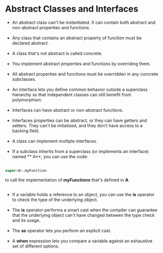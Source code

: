 # Abstract Classes and Interfaces

* An abstract class can't be instantiated. It can contain both abstract and
  non-abstract properties and functions.<br><br>
* Any class that contains an abstract property of function must be declared
  abstract.<br><br>
* A class that's not abstract is called concrete.<br><br>
* You implement abstract properties and functions by overriding them.<br><br>
* All abstract properties and functions must be overridden in any concrete
  subclasses.<br><br>
* An interface lets you define common behavior outside a superclass hierarchy so
  that independent classes can still benefit from polymorphism.<br><br>
* Interfaces can have abstract or non-abstract functions.<br><br>
* Interfaces properties can be abstract, or they can have getters and setters.
  They can't be initialized, and they don't have access to a backing
  field.<br><br>
* A class can implement multiple interfaces.<br><br>
* If a subclass inherits from a superclass (or implements an interface) named **
  A**, you can use the code:<br><br>

````kotlin
super<A>.myFunction
````

to call the implementation of **myFunctions** that's defined in **A**.<br><br>

* If a variable holds a reference to an object, you can use the **is** operator
  to check the type of the underlying object.<br><br>
* The **is** operator performs a smart cast when the compiler can guarantee that
  the underlying object can't have changed between the type check and its
  usage.<br><br>
* The **as** operator lets you perform an explicit cast.<br><br>
* A **when** expression lets you compare a variable against an exhaustive set of
  different options.<br><br>